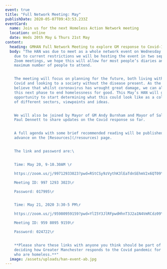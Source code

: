 ```yaml
---
event: true
title: "Full Network Meeting: May"
publishDate: 2020-05-07T09:43:53.233Z
eventCard:
  name: Join us for the next Homeless Action Network meeting
  location: online
  date: Weds 20th May & Thurs 21st May
content:
  heading: GMHAN Full Network Meeting to explore GM response to Covid-19
  body: "The HAN was due to meet as a whole network event on Wednesday 20th May,
    due to current restrictions we will be hosting the event in two separate
    Zoom meetings, we hope this will allow for most people’s diaries and the
    maximum number of people to attend.


    The meeting will focus on planning for the future, both living with
    Covid and looking to a society without the disease present. As the GMHAN we
    believe that whilst coronavirus has wrought great damage, we can also use
    this next phase to end homelessness for good. This May’s HAN will give us an
    opportunity to start determining what this could look like as a collection
    of different sectors, viewpoints and ideas.


    We will also be joined by Mayor of GM Andy Burnham and Mayor of Salford
    Paul Dennett to share updates on the Covid response so far.


    A full agenda with some brief recommended reading will be published in
    advance on the [Resources](/resources) page.


    The link and password are:\ 


    Time: May 20, 9-10.30AM \r

    https://zoom.us/j/99712933023?pwd=RStCSy9zVythK3lEaTdnSEhmV2x6QT09\r

    Meeting ID: 997 1293 3023\r

    Password: 017995\r


    Time: May 21, 2020 3:30-5 PM\r

    https://zoom.us/j/95980959159?pwd=YlI5Y3JlRFpwdHhnT3J2a1N4VmRCdz09\r

    Meeting ID: 959 8095 9159\r

    Password: 024722\r


    **Please share these links with anyone you think should be part of
    deciding how Greater Manchester responds to the Covid pandemic for people
    who are homeless.**"
  image: /assets/uploads/han-event-ab.jpg
---
```

